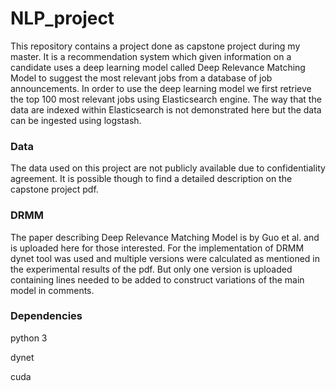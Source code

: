 # NLP_project
This repository contains a project done as capstone project during my master. It is a recommendation system which given information on a  candidate uses a deep learning model called Deep Relevance Matching Model to suggest the most relevant jobs from a database of job announcements. In order to use the deep learning model we first retrieve the top 100 most relevant jobs using Elasticsearch engine. The way that the data are indexed within Elasticsearch is not demonstrated here but the data can be ingested using logstash. 

### Data
The data used on this project are not publicly available due to confidentiality agreement. It is possible though to find a detailed description on the capstone project pdf. 

### DRMM
The paper describing Deep Relevance Matching Model is by Guo et al. and is uploaded here for those interested.
For the implementation of DRMM dynet tool was used and multiple versions were calculated as mentioned in the experimental results of the pdf.
But only one version is uploaded containing lines needed to be added to construct variations of the main model in comments.

### Dependencies
python 3

dynet

cuda
